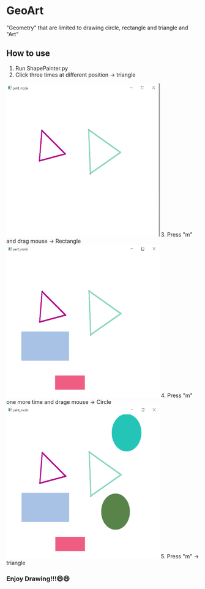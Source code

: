 # GeoArt
"Geometry" that are limited to drawing circle, rectangle and triangle and "Art"

## How to use
1. Run ShapePainter.py
2. Click three times at different position -> triangle
<img src="images/triangle.png" width="400" height="400"/>
3. Press "m" and drag mouse -> Rectangle
<img src="images/rectangle.png" width="400" height="400"/>
4. Press "m" one more time and drage mouse -> Circle
<img src="images/circle.png" width="400" height="400"/>
5. Press "m" -> triangle


### **Enjoy Drawing!!!**:smile::smile:
